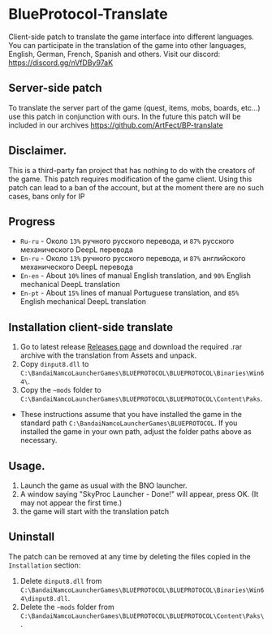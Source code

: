 # BlueProtocol-Translate
Client-side patch to translate the game interface into different languages.
You can participate in the translation of the game into other languages, English, German, French, Spanish and others. Visit our discord: https://discord.gg/nVfDBy97aK

## Server-side patch
To translate the server part of the game (quest, items, mobs, boards, etc...) use this patch in conjunction with ours. In the future this patch will be included in our archives
https://github.com/ArtFect/BP-translate

## Disclaimer.
This is a third-party fan project that has nothing to do with the creators of the game.
This patch requires modification of the game client.
Using this patch can lead to a ban of the account, but at the moment there are no such cases, bans only for IP 

## Progress
* `Ru-ru` - Около `13%` ручного русского перевода, и `87%` русского механического DeepL перевода
* `En-ru` - Около `13%` ручного русского перевода, и `87%` английского механического DeepL перевода
* `En-en` - About `10%` lines of manual English translation, and `90%` English mechanical DeepL translation
* `En-pt` - About `15%` lines of manual Portuguese translation, and `85%` English mechanical DeepL translation

## Installation client-side translate
1. Go to latest release [Releases page]([https://github.com/digitalstars/BlueProtocol-Translate/releases]) and download the required .rar archive with the translation from Assets and unpack.
2. Copy `dinput8.dll` to `C:\BandaiNamcoLauncherGames\BLUEPROTOCOL\BLUEPROTOCOL\Binaries\Win64\`.
3. Copy the `~mods` folder to `C:\BandaiNamcoLauncherGames\BLUEPROTOCOL\BLUEPROTOCOL\Content\Paks`.

* These instructions assume that you have installed the game in the standard path `C:\BandaiNamcoLauncherGames\BLUEPROTOCOL`. If you installed the game in your own path, adjust the folder paths above as necessary.

## Usage.
1. Launch the game as usual with the BNO launcher.
2. A window saying "SkyProc Launcher - Done!" will appear, press OK. (It may not appear the first time.)
3. the game will start with the translation patch

## Uninstall
The patch can be removed at any time by deleting the files copied in the `Installation` section:
1. Delete `dinput8.dll` from `C:\BandaiNamcoLauncherGames\BLUEPROTOCOL\BLUEPROTOCOL\Binaries\Win64\dinput8.dll`.
2. Delete the `~mods` folder from `C:\BandaiNamcoLauncherGames\BLUEPROTOCOL\BLUEPROTOCOL\Content\Paks\`.